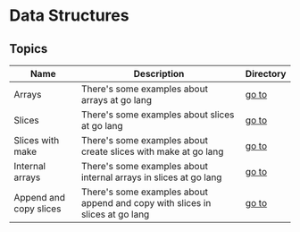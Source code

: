# Data Structures

## Topics

| Name                   | Description                                                                  | Directory                |
| ---------------------- | ---------------------------------------------------------------------------- | ------------------------ |
| Arrays                 | There's some examples about arrays at go lang                                | [go to](Arrays)          |
| Slices                 | There's some examples about slices at go lang                                | [go to](Slices)          |
| Slices with make       | There's some examples about create slices with make at go lang               | [go to](Slices-make)     |
| Internal arrays        | There's some examples about internal arrays in slices at go lang             | [go to](Internal-arrays) |
| Append and copy slices | There's some examples about append and copy with slices in slices at go lang | [go to](Append-copy)     |
